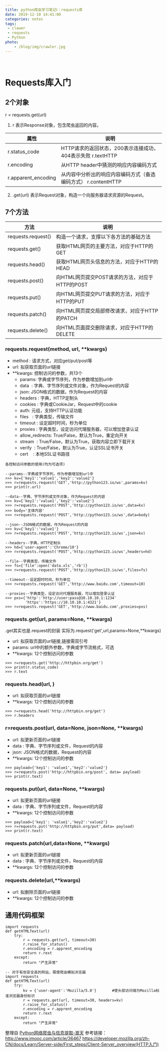 ```yaml
---
title: python爬虫学习笔记Ⅰ：requests库
date: 2019-12-10 14:41:00
categories: notes
tags:
 - clawer
 - requests
 - Python
photo: 
    - /blog/img/crawler.jpg
---
```

<br>
<!--more-->

# Requests库入门

## 2个对象

r = requests.get(url)

1. r 表示Response对象，包含爬虫返回的内容。

属性               | 说明 
-------- | ---------
r.status_code      | HTTP请求的返回状态，200表示连接成功，404表示失败 r.textHTTP         | 响应内容的字符串形式，即，url对应的页面内容 
r.encoding         | 从HTTP header中猜测的响应内容编码方式 
r.apparent_encoding| 从内容中分析出的响应内容编码方式（备选编码方式） r.contentHTTP      | 响应内容的二进制形式

2. .get(url) 表示Request对象，构造一个向服务器请求资源的Request。

## 7个方法

方法               | 说明 
-------- | ---------
requests.request() | 构造一个请求，支撑以下各方法的基础方法 
requests.get()     | 获取HTML网页的主要方法，对应于HTTP的GET 
requests.head()    | 获取HTML网页头信息的方法，对应于HTTP的HEAD 
requests.post()    | 向HTML网页提交POST请求的方法，对应于HTTP的POST 
requests.put()     | 向HTML网页提交PUT请求的方法，对应于HTTP的PUT 
requests.patch()   | 向HTML网页提交局部修改请求，对应于HTTP的PATCH 
requests.delete()  | 向HTML页面提交删除请求，对应于HTTP的DELETE

### requests.request(method, url, **kwargs)

- method : 请求方式，对应get/put/post等
- url: 拟获取页面的url链接
- **kwargs: 控制访问的参数，共13个
    - params: 字典或字节序列，作为参数增加到url中 
    - data  : 字典、字节序列或文件对象，作为Request的内容
    - json: JSON格式的数据，作为Request的内容
    - headers : 字典，HTTP定制头
    - cookies : 字典或CookieJar，Request中的cookie 
    - auth: 元组，支持HTTP认证功能
    - files   : 字典类型，传输文件
    - timeout : 设定超时时间，秒为单位
    - proxies : 字典类型，设定访问代理服务器，可以增加登录认证
    - allow_redirects: True/False，默认为True，重定向开关 
    - stream  : True/False，默认为True，获取内容立即下载开关 
    - verify  : True/False，默认为True，认证SSL证书开关 
    - cert    : 本地SSL证书路径

```
各控制访问参数的使用(均为可选项)

--params--字典或字节序列，作为参数增加到url中
>>> kv={'key1':'value1','key2':'value2'} 
>>> r=requests.request('GET','http://python123.io/ws',params=kv) 
>>> print(r.url) 

--data--字典、字节序列或文件对象，作为Request的内容
>>> kv={'key1':'value1','key2':'value2'} 
>>> r=requests.request('POST','http://python123.io/ws',data=kv) 
>>> body='主体内容' 
>>> r=requests.request('POST','http://python123.io/ws',data=body)

--json--JSON格式的数据，作为Request的内容
>>> kv={'key1':'value1'} 
>>> r=requests.request('POST','http://python123.io/ws',json=kv)

--headers--字典，HTTP定制头
>>> hd={'user‐agent':'Chrome/10'} 
>>> r=requests.request('POST','http://python123.io/ws',headers=hd)

--file--字典类型，传输文件
>>> fs={'file':open('data.xls','rb')} 
>>> r=requests.request('POST','http://python123.io/ws',files=fs)

--timeout--设定超时时间，秒为单位
>>> r=requests.request('GET','http://www.baidu.com',timeout=10)

--proxies--字典类型，设定访问代理服务器，可以增加登录认证
>>> pxs={'http':'http://user:pass@10.10.10.1:1234' 
         'https':'https://10.10.10.1:4321'} 
>>> r=requests.request('GET','http://www.baidu.com',proxies=pxs)

```

### requests.get(url, params=None, **kwargs)

.get其实也是.request的封装  实际为.request('get',url,params=None,**kwargs)

+ url: 拟获取页面的url链接,链接需双引号
+ params: url中的额外参数，字典或字节流格式，可选
+ **kwargs: 12个控制访问的参数

```
>>> r=requests.get('http://httpbin.org/get') 
>>> print(r.status_code)
>>> r.text
```

### requests.head(url, )

- url: 拟获取页面的url链接 
- **kwargs: 12个控制访问的参数

```
>>> r=requests.head('http://httpbin.org/get') 
>>> r.headers 
```

### r=requests.post(url, data=None, json=None, **kwargs)

- url: 拟更新页面的url链接 
- data : 字典、字节序列或文件，Request的内容
- json: JSON格式的数据，Request的内容 
- **kwargs: 12个控制访问的参数

```
>>> payload={'key1': 'value1','key2':'value2'} 
>>> r=requests.post('http://httpbin.org/post', data= payload) 
>>> print(r.text)
```
### requests.put(url, data=None, **kwargs)

- url: 拟更新页面的url链接 
- data : 字典、字节序列或文件，Request的内容 
- **kwargs: 12个控制访问的参数

```
>>> payload={'key1': 'value1','key2':'value2'} 
>>> r=requests.put('http://httpbin.org/put',data= payload) 
>>> print(r.text) 
```

### requests.patch(url,data=None, **kwargs)

- url: 拟更新页面的url链接 
- data : 字典、字节序列或文件，Request的内容 
- **kwargs: 12个控制访问的参数

### requests.delete(url,**kwargs)

- url: 拟删除页面的url链接 
- **kwargs: 12个控制访问的参数

## 通用代码框架

```
import requests
def getHTMLText(url)
    try:
        r = requests.get(url, timeout=30)
        r.raise_for_status()
        r.encoding = r.apprent_encoding
        return r.rext
    except:
        return "产生异常"

-- 对于有些安全高的网站，需使爬虫模拟浏览器
import requests
def getHTMLText(url)
    try:
        kv = {'user-agent':'Mozilla/5.0'}       #使头部访问端为Mozilla标准浏览器身份标识
        r = requests.get(url, timeout=30, headers=kv)
        r.raise_for_status()
        r.encoding = r.apprent_encoding
        return r.rext
    except:
        return "产生异常"
```


整理自 [Python网络爬虫与信息提取-嵩天](https://www.icourse163.org/learn/BIT-1001870001#/learn/content)
参考链接：
http://www.imooc.com/article/36467
https://developer.mozilla.org/zh-CN/docs/Learn/Server-side/First_steps/Client-Server_overview(HTTP入门)
